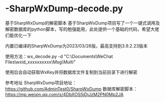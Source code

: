 # -SharpWxDump-decode.py
基于SharpWxDump的解密脚本
基于SharpWxDump项目写了一个一键式调用及解密数据库的python脚本，写的勉强能用，此处提供一个基础的代码，希望大佬们能优化一下

内置已编译的SharpWxDump为2023/03/26版，最高支持到3.9.2.23版本

使用方法：wx_decode.py -d "C:\Documents\WeChat Files\wxid_xxxxxxxxxx\Msg\Multi"

使用后会自动获取WxKey并将数据库文件复制到当前目录下进行解密


参考地址
SharpWxDump项目地址：https://github.com/AdminTest0/SharpWxDump
数据库解密脚本：https://mp.weixin.qq.com/s/4DbXOS5jDjJzM2PN0Mp2JA
